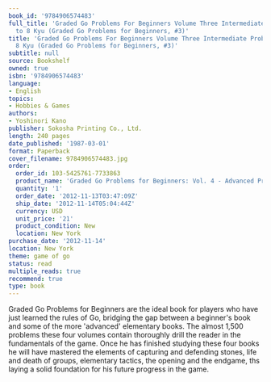 ```yaml
---
book_id: '9784906574483'
full_title: 'Graded Go Problems For Beginners Volume Three Intermediate Problems 15
  to 8 Kyu (Graded Go Problems for Beginners, #3)'
title: 'Graded Go Problems For Beginners Volume Three Intermediate Problems 15 to
  8 Kyu (Graded Go Problems for Beginners, #3)'
subtitle: null
source: Bookshelf
owned: true
isbn: '9784906574483'
language:
- English
topics:
- Hobbies & Games
authors:
- Yoshinori Kano
publisher: Sokosha Printing Co., Ltd.
length: 240 pages
date_published: '1987-03-01'
format: Paperback
cover_filename: 9784906574483.jpg
order:
  order_id: 103-5425761-7733863
  product_name: 'Graded Go Problems for Beginners: Vol. 4 - Advanced Problems'
  quantity: '1'
  order_date: '2012-11-13T03:47:09Z'
  ship_date: '2012-11-14T05:04:44Z'
  currency: USD
  unit_price: '21'
  product_condition: New
  location: New York
purchase_date: '2012-11-14'
location: New York
theme: game of go
status: read
multiple_reads: true
recommend: true
type: book
---
```

Graded Go Problems for Beginners are the ideal book for players who have just learned the rules of Go, bridging the gap between a beginner's book and some of the more 'advanced' elementary books.
The almost 1,500 problems these four volumes contain thoroughly drill the reader in the fundamentals of the game. Once he has finished studying these four books he will have mastered the elements of capturing and defending stones, life and death of groups, elementary tactics, the opening and the endgame, ths laying a solid foundation for his future progress in the game.
